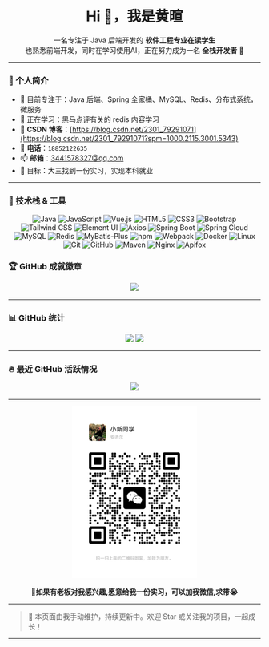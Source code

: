 <h1 align="center">Hi 👋，我是黄暄</h1>

<p align="center">
一名专注于 Java 后端开发的 <b>软件工程专业在读学生</b><br/>
也熟悉前端开发，同时在学习使用AI，正在努力成为一名 <b>全栈开发者</b> 🚀
</p>

---

### 🚀 个人简介

- 🔭 目前专注于：Java 后端、Spring 全家桶、MySQL、Redis、分布式系统，微服务
- 🌱 正在学习：黑马点评有关的 redis 内容学习
- 💬 **CSDN 博客**：[https://blog.csdn.net/2301_79291071](https://blog.csdn.net/2301_79291071?spm=1000.2115.3001.5343)
- 📱 **电话**：`18852122635`
- 📫 **邮箱**：[3441578327@qq.com](mailto:3441578327@qq.com)
- 🎯 目标：大三找到一份实习，实现本科就业

---

### 🧰 技术栈 & 工具

<div align="center">
  <!-- 编程语言 -->
  <img src="https://img.shields.io/badge/Java-007396?style=flat&logo=java&logoColor=white" alt="Java"/>
  <img src="https://img.shields.io/badge/JavaScript-F7DF1E?style=flat&logo=javascript&logoColor=black" alt="JavaScript"/>
  
  <!-- 前端技术 -->
  <img src="https://img.shields.io/badge/Vue.js-4FC08D?style=flat&logo=vue.js&logoColor=white" alt="Vue.js"/>
  <img src="https://img.shields.io/badge/HTML5-E34F26?style=flat&logo=html5&logoColor=white" alt="HTML5"/>
  <img src="https://img.shields.io/badge/CSS3-1572B6?style=flat&logo=css3&logoColor=white" alt="CSS3"/>
  <img src="https://img.shields.io/badge/Bootstrap-7952B3?style=flat&logo=bootstrap&logoColor=white" alt="Bootstrap"/>
  <img src="https://img.shields.io/badge/Tailwind_CSS-38B2AC?style=flat&logo=tailwind-css&logoColor=white" alt="Tailwind CSS"/>
  <img src="https://img.shields.io/badge/Element-UI-20A0FF?style=flat&logo=element-ui&logoColor=white" alt="Element UI"/>
  <img src="https://img.shields.io/badge/Axios-5A29E4?style=flat&logo=axios&logoColor=white" alt="Axios"/> 
  
  <!-- 后端技术 -->
  <img src="https://img.shields.io/badge/Spring%20Boot-6DB33F?style=flat&logo=spring-boot&logoColor=white" alt="Spring Boot"/> 
  <img src="https://img.shields.io/badge/Spring%20Cloud-6DB33F?style=flat&logo=spring-cloud&logoColor=white" alt="Spring Cloud"/> 
  <img src="https://img.shields.io/badge/MySQL-4479A1?style=flat&logo=mysql&logoColor=white" alt="MySQL"/>
  <img src="https://img.shields.io/badge/Redis-DC382D?style=flat&logo=redis&logoColor=white" alt="Redis"/>
  <img src="https://img.shields.io/badge/MyBatis_Plus-009688?style=flat&logo=mybatis&logoColor=white&label=MyBatis-Plus" alt="MyBatis-Plus"/> 
  
  <!-- 工具与环境 -->
  <img src="https://img.shields.io/badge/npm-CB3837?style=flat&logo=npm&logoColor=white" alt="npm"/>
  <img src="https://img.shields.io/badge/Webpack-8DD6F9?style=flat&logo=webpack&logoColor=black" alt="Webpack"/>
  <img src="https://img.shields.io/badge/Docker-2496ED?style=flat&logo=docker&logoColor=white" alt="Docker"/>
  <img src="https://img.shields.io/badge/Linux-FCC624?style=flat&logo=linux&logoColor=black" alt="Linux"/>
  <img src="https://img.shields.io/badge/Git-F05032?style=flat&logo=git&logoColor=white" alt="Git"/>
  <img src="https://img.shields.io/badge/GitHub-181717?style=flat&logo=github&logoColor=white" alt="GitHub"/>
  <img src="https://img.shields.io/badge/Maven-C71A36?style=flat&logo=maven&logoColor=white" alt="Maven"/> 
  <img src="https://img.shields.io/badge/Nginx-009639?style=flat&logo=nginx&logoColor=white" alt="Nginx"/> 
  <img src="https://img.shields.io/badge/Apifox-FF2D55?style=flat&logo=apifox&logoColor=white" alt="Apifox"/> 
</div>


### 🏆 GitHub 成就徽章

<p align="center">
  <img src="https://github-profile-trophy.vercel.app/?username=05Huang&theme=gruvbox&row=2&column=4" />
</p>

---

### 📊 GitHub 统计

<p align="center">
  <img src="https://github-readme-stats.vercel.app/api?username=05Huang&show_icons=true&theme=radical" height="180"/>
  <img src="https://github-readme-stats.vercel.app/api/top-langs/?username=05Huang&layout=compact&theme=radical" height="180"/>
</p>

---

### 🔥 最近 GitHub 活跃情况

<p align="center">
  <img src="https://github-readme-streak-stats.herokuapp.com/?user=05Huang&theme=radical" />
</p>

---

<p align="center">
  <img src="mmqrcode1749388196762.png" width="250" />
</p>
<p align="center">
  <b>📱如果有老板对我感兴趣,愿意给我一份实习，可以加我微信,求带😭</b>
</p>

---

> 📌 本页面由我手动维护，持续更新中。欢迎 Star 或关注我的项目，一起成长！


---
